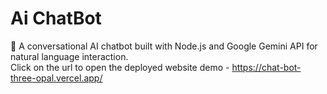 # Ai ChatBot
🤖 A conversational AI chatbot built with Node.js and Google Gemini API for natural language interaction.<br>
Click on the url to open the deployed website demo - <a href=" https://chat-bot-three-opal.vercel.app/"  target="_blank">https://chat-bot-three-opal.vercel.app/</a>
